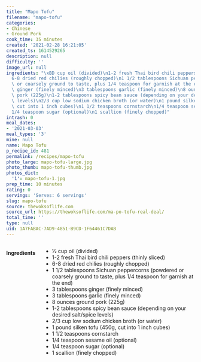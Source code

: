 ```yaml
---
title: "Mapo Tofu"
filename: "mapo-tofu"
categories:
- Chinese
- Ground Pork
cook_time: 35 minutes
created: '2021-02-28 16:21:05'
created_ts: 1614529265
description: null
difficulty: ''
image_url: null
ingredients: "\xBD cup oil (divided)\n1-2 fresh Thai bird chili peppers (thinly sliced)\n\
  6-8 dried red chilies (roughly chopped)\n1 1/2 tablespoons Sichuan peppercorns (powdered\
  \ or coarsely ground to taste, plus 1/4 teaspoon for garnish at the end)\n3 tablespoons\
  \ ginger (finely minced)\n3 tablespoons garlic (finely minced)\n8 ounces ground\
  \ pork (225g)\n1-2 tablespoons spicy bean sauce (depending on your desired salt/spice\
  \ levels)\n2/3 cup low sodium chicken broth (or water)\n1 pound silken tofu (450g,\
  \ cut into 1 inch cubes)\n1 1/2 teaspoons cornstarch\n1/4 teaspoon sesame oil (optional)\n\
  1/4 teaspoon sugar (optional)\n1 scallion (finely chopped)"
intrash: 0
meal_dates:
- '2021-03-03'
meal_types: '3'
mine: null
name: Mapo Tofu
p_recipe_id: 481
permalink: /recipes/mapo-tofu
photo_large: mapo-tofu-large.jpg
photo_thumb: mapo-tofu-thumb.jpg
photos_dict:
  '1': mapo-tofu-1.jpg
prep_time: 10 minutes
rating: 0
servings: 'Serves: 6 servings'
slug: mapo-tofu
source: thewoksoflife.com
source_url: https://thewoksoflife.com/ma-po-tofu-real-deal/
total_time: ''
type: null
uid: 1A7FABAC-7AD9-4851-B9CD-1F64461C7DAB
---
```

<div class="large-8 medium-7 columns" id="writeup">	</div><!-- #writeup -->
</div><!-- #row-one -->
<div class="row" id="row-two">	<div class="medium-4 small-5 columns" id="ingredients"><h4>Ingredients</h4><div class="box box-ingredients content"><ul>
<li>½ cup oil (divided)</li>
<li>1-2 fresh Thai bird chili peppers (thinly sliced)</li>
<li>6-8 dried red chilies (roughly chopped)</li>
<li>1 1/2 tablespoons Sichuan peppercorns (powdered or coarsely ground to taste, plus 1/4 teaspoon for garnish at the end)</li>
<li>3 tablespoons ginger (finely minced)</li>
<li>3 tablespoons garlic (finely minced)</li>
<li>8 ounces ground pork (225g)</li>
<li>1-2 tablespoons spicy bean sauce (depending on your desired salt/spice levels)</li>
<li>2/3 cup low sodium chicken broth (or water)</li>
<li>1 pound silken tofu (450g, cut into 1 inch cubes)</li>
<li>1 1/2 teaspoons cornstarch</li>
<li>1/4 teaspoon sesame oil (optional)</li>
<li>1/4 teaspoon sugar (optional)</li>
<li>1 scallion (finely chopped)</li>
</ul>
</div>	</div>	<div class="medium-6 small-7 columns" id="directions">	</div>